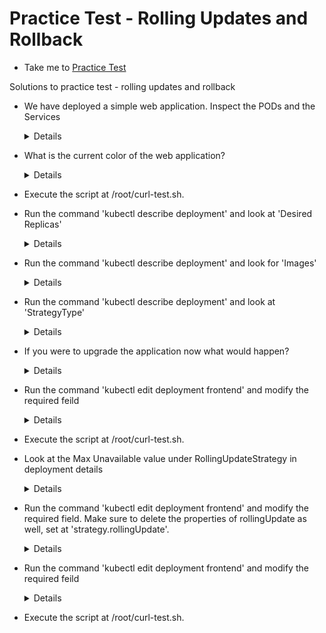 # Practice Test - Rolling Updates and Rollback
  - Take me to [Practice Test](https://kodekloud.com/topic/practice-test-rolling-updates-and-rollbacks/)
  
Solutions to practice test - rolling updates and rollback
- We have deployed a simple web application. Inspect the PODs and the Services

  <details>
  
  ```
  $ kubectl get pods
  $ kubectl get services
  ```
  </details>
  
- What is the current color of the web application?
  
  <details>
  
  ```
  Access the web portal
  ```
  </details>
    
- Execute the script at /root/curl-test.sh.

- Run the command 'kubectl describe deployment' and look at 'Desired Replicas'

  <details>
  
  ```
  $ kubectl describe deployment
  ```
  </details>
  
- Run the command 'kubectl describe deployment' and look for 'Images'
  
  <details>
  
  ```
  $ kubectl describe deployment
  ```
  </details>
  
- Run the command 'kubectl describe deployment' and look at 'StrategyType'
  
  <details>
  
  ```
  $ kubectl describe deployment
  ```
  </details>
  
- If you were to upgrade the application now what would happen?
  
  <details>
  
  ```
  PODs are upgraded few at a time
  ```
  </details>
  
- Run the command 'kubectl edit deployment frontend' and modify the required feild
  
  <details>
  
  ```
  $ kubectl edit deployment frontend
  ```
  </details>
    
- Execute the script at /root/curl-test.sh.

- Look at the Max Unavailable value under RollingUpdateStrategy in deployment details

  <details>
  ```
  $ kubectl describe deployment
  ```
  </details>
  
- Run the command 'kubectl edit deployment frontend' and modify the required field. Make sure to delete the properties of rollingUpdate as well, set at 'strategy.rollingUpdate'.
  
  <details>
  
  ```
  $ kubectl edit deployment frontend
  $ kubectl set image --help
  # Set a deployment's nginx container image to 'nginx:1.9.1', and its busybox container image to 'busybox'
  $ kubectl set image deployment/nginx busybox=busybox nginx=nginx:1.9.1
  ```
  </details>
  
- Run the command 'kubectl edit deployment frontend' and modify the required feild

  <details>
  
  ```
  $ kubectl edit deployment frontend
  ```
  </details>
  
- Execute the script at /root/curl-test.sh.





